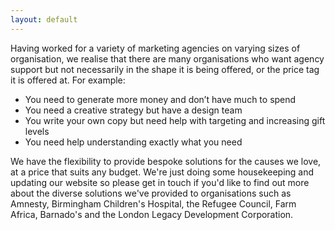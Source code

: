 ```yaml
---
layout: default
---
```


Having worked for a variety of marketing agencies on varying sizes of organisation, we realise that there are many organisations who want agency support but not necessarily in the shape it is being offered, or the price tag it is offered at. For example:

* You need to generate more money and don’t have much to spend
* You need a creative strategy but have a design team
* You write your own copy but need help with targeting and increasing gift levels
* You need help understanding exactly what you need

We have the flexibility to provide bespoke solutions for the causes we love, at a price that suits any budget. We're just doing some housekeeping and updating our website so please get in touch if you'd like to find out more about the diverse solutions we've provided to organisations such as Amnesty, Birmingham Children's Hospital, the Refugee Council, Farm Africa, Barnado's and the London Legacy Development Corporation.